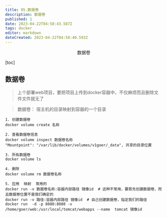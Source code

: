 ```yaml
---
title: 05.数据卷
description: 数据卷
published: 1
date: 2023-04-22T04:58:43.587Z
tags: docker
editor: markdown
dateCreated: 2023-04-22T04:58:40.593Z
---
```


<center>数据卷</center>





[toc]



## 数据卷

> 上个部署web项目，要把项目上传到docker容器中，不仅麻烦而且删除文件文件就无了

> 数据卷： 宿主机的目录映射到容器的一个目录

```shell
1. 创建数据卷
docker volume create 名称

2. 查看数据卷信息
docker volume inspect 数据卷名称
"Mountpoint": "/var/lib/docker/volumes/v1goer/_data", 共享的目录位置

3. 所有数据卷
docker volume ls 

4. 删除
docker volume rm 数据卷名称

5. 应用  映射  常用的
docker run -v 数据卷名称:容器内部路径 镜像id  # 这种不常用，要首先创建数据卷，而且数据卷位置不是我们确定的
docker run -v 路径:容器内部路径 镜像id  # 自己创建数据卷，指定我们的路径
docker run  -d -p 8080:8080 -v /home/goer/web:/usr/local/tomcat/webapps --name  tomcat 镜像id
```

